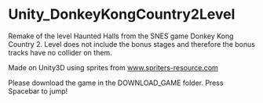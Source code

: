 # Unity_DonkeyKongCountry2Level
Remake of the level Haunted Halls from the SNES game Donkey Kong Country 2.
Level does not include the bonus stages and therefore the bonus tracks have no collider on them.

Made on Unity3D using sprites from www.spriters-resource.com

Please download the game in the DOWNLOAD_GAME folder.
Press Spacebar to jump!
